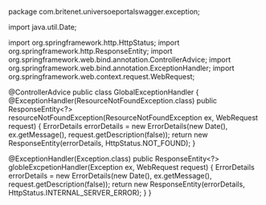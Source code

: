 package com.britenet.universoeportalswagger.exception;

import java.util.Date;

import org.springframework.http.HttpStatus;
import org.springframework.http.ResponseEntity;
import org.springframework.web.bind.annotation.ControllerAdvice;
import org.springframework.web.bind.annotation.ExceptionHandler;
import org.springframework.web.context.request.WebRequest;

@ControllerAdvice
public class GlobalExceptionHandler {
 @ExceptionHandler(ResourceNotFoundException.class)
 public ResponseEntity<?> resourceNotFoundException(ResourceNotFoundException ex, WebRequest request) {
  ErrorDetails errorDetails = new ErrorDetails(new Date(), ex.getMessage(), request.getDescription(false));
  return new ResponseEntity<ErrorDetails>(errorDetails, HttpStatus.NOT_FOUND);
 }

 @ExceptionHandler(Exception.class)
 public ResponseEntity<?> globleExcpetionHandler(Exception ex, WebRequest request) {
  ErrorDetails errorDetails = new ErrorDetails(new Date(), ex.getMessage(), request.getDescription(false));
  return new ResponseEntity<ErrorDetails>(errorDetails, HttpStatus.INTERNAL_SERVER_ERROR);
 }
}
